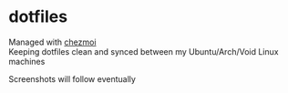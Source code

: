# dotfiles
Managed with [chezmoi](https://github.com/twpayne/chezmoi)  
Keeping dotfiles clean and synced between my Ubuntu/Arch/Void Linux machines

Screenshots will follow eventually
